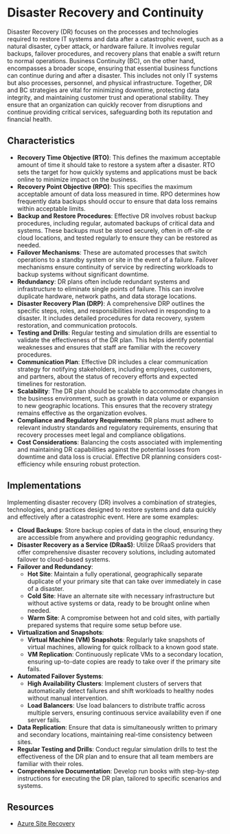 # Disaster Recovery and Continuity

Disaster Recovery (DR) focuses on the processes and technologies required to restore IT systems and data after a catastrophic event, such as a natural disaster, cyber attack, or hardware failure. It involves regular backups, failover procedures, and recovery plans that enable a swift return to normal operations. Business Continuity (BC), on the other hand, encompasses a broader scope, ensuring that essential business functions can continue during and after a disaster. This includes not only IT systems but also processes, personnel, and physical infrastructure. Together, DR and BC strategies are vital for minimizing downtime, protecting data integrity, and maintaining customer trust and operational stability. They ensure that an organization can quickly recover from disruptions and continue providing critical services, safeguarding both its reputation and financial health.

## Characteristics

- **Recovery Time Objective (RTO)**: This defines the maximum acceptable amount of time it should take to restore a system after a disaster. RTO sets the target for how quickly systems and applications must be back online to minimize impact on the business.
- **Recovery Point Objective (RPO)**: This specifies the maximum acceptable amount of data loss measured in time. RPO determines how frequently data backups should occur to ensure that data loss remains within acceptable limits.
- **Backup and Restore Procedures**: Effective DR involves robust backup procedures, including regular, automated backups of critical data and systems. These backups must be stored securely, often in off-site or cloud locations, and tested regularly to ensure they can be restored as needed.
- **Failover Mechanisms**: These are automated processes that switch operations to a standby system or site in the event of a failure. Failover mechanisms ensure continuity of service by redirecting workloads to backup systems without significant downtime.
- **Redundancy**: DR plans often include redundant systems and infrastructure to eliminate single points of failure. This can involve duplicate hardware, network paths, and data storage locations.
- **Disaster Recovery Plan (DRP)**: A comprehensive DRP outlines the specific steps, roles, and responsibilities involved in responding to a disaster. It includes detailed procedures for data recovery, system restoration, and communication protocols.
- **Testing and Drills**: Regular testing and simulation drills are essential to validate the effectiveness of the DR plan. This helps identify potential weaknesses and ensures that staff are familiar with the recovery procedures.
- **Communication Plan**: Effective DR includes a clear communication strategy for notifying stakeholders, including employees, customers, and partners, about the status of recovery efforts and expected timelines for restoration.
- **Scalability**: The DR plan should be scalable to accommodate changes in the business environment, such as growth in data volume or expansion to new geographic locations. This ensures that the recovery strategy remains effective as the organization evolves.
- **Compliance and Regulatory Requirements**: DR plans must adhere to relevant industry standards and regulatory requirements, ensuring that recovery processes meet legal and compliance obligations.
- **Cost Considerations**: Balancing the costs associated with implementing and maintaining DR capabilities against the potential losses from downtime and data loss is crucial. Effective DR planning considers cost-efficiency while ensuring robust protection.

## Implementations

Implementing disaster recovery (DR) involves a combination of strategies, technologies, and practices designed to restore systems and data quickly and effectively after a catastrophic event. Here are some examples:

- **Cloud Backups**: Store backup copies of data in the cloud, ensuring they are accessible from anywhere and providing geographic redundancy.
- **Disaster Recovery as a Service (DRaaS)**: Utilize DRaaS providers that offer comprehensive disaster recovery solutions, including automated failover to cloud-based systems.
- **Failover and Redundancy**:
  - **Hot Site**: Maintain a fully operational, geographically separate duplicate of your primary site that can take over immediately in case of a disaster.
  - **Cold Site**: Have an alternate site with necessary infrastructure but without active systems or data, ready to be brought online when needed.
  - **Warm Site**: A compromise between hot and cold sites, with partially prepared systems that require some setup before use.
- **Virtualization and Snapshots**:
  - **Virtual Machine (VM) Snapshots**: Regularly take snapshots of virtual machines, allowing for quick rollback to a known good state.
  - **VM Replication**: Continuously replicate VMs to a secondary location, ensuring up-to-date copies are ready to take over if the primary site fails.
- **Automated Failover Systems**:
  - **High Availability Clusters**: Implement clusters of servers that automatically detect failures and shift workloads to healthy nodes without manual intervention.
  - **Load Balancers**: Use load balancers to distribute traffic across multiple servers, ensuring continuous service availability even if one server fails.
- **Data Replication**: Ensure that data is simultaneously written to primary and secondary locations, maintaining real-time consistency between sites.
- **Regular Testing and Drills**: Conduct regular simulation drills to test the effectiveness of the DR plan and to ensure that all team members are familiar with their roles.
- **Comprehensive Documentation**: Develop run books with step-by-step instructions for executing the DR plan, tailored to specific scenarios and systems.

## Resources

- [Azure Site Recovery](https://azure.microsoft.com/en-us/products/site-recovery/)
